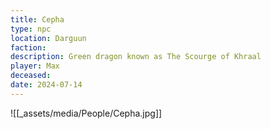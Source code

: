 ```yaml
---
title: Cepha
type: npc
location: Darguun
faction: 
description: Green dragon known as The Scourge of Khraal
player: Max
deceased: 
date: 2024-07-14
---
```

![[_assets/media/People/Cepha.jpg]]